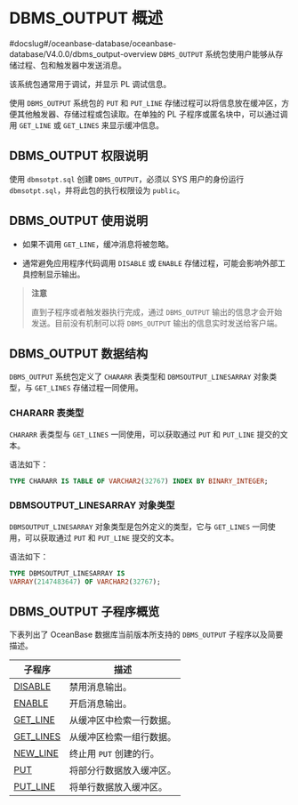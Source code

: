 DBMS_OUTPUT 概述 
===================================
#docslug#/oceanbase-database/oceanbase-database/V4.0.0/dbms_output-overview
`DBMS_OUTPUT` 系统包使用户能够从存储过程、包和触发器中发送消息。

该系统包通常用于调试，并显示 PL 调试信息。

使用 `DBMS_OUTPUT` 系统包的 `PUT` 和 `PUT_LINE` 存储过程可以将信息放在缓冲区，方便其他触发器、存储过程或包读取。在单独的 PL 子程序或匿名块中，可以通过调用 `GET_LINE` 或 `GET_LINES` 来显示缓冲信息。

DBMS_OUTPUT 权限说明
-------------------------

使用 `dbmsotpt.sql` 创建 `DBMS_OUTPUT`，必须以 SYS 用户的身份运行 `dbmsotpt.sql`，并将此包的执行权限设为 `public`。

DBMS_OUTPUT 使用说明 
-------------------------

* 如果不调用 `GET_LINE`，缓冲消息将被忽略。

  

* 通常避免应用程序代码调用 `DISABLE` 或 `ENABLE` 存储过程，可能会影响外部工具控制显示输出。

  



>**注意**
>
>直到子程序或者触发器执行完成，通过 `DBMS_OUTPUT` 输出的信息才会开始发送。目前没有机制可以将 `DBMS_OUTPUT` 输出的信息实时发送给客户端。

DBMS_OUTPUT 数据结构 
-------------------------------------

`DBMS_OUTPUT` 系统包定义了 `CHARARR` 表类型和 `DBMSOUTPUT_LINESARRAY` 对象类型，与 `GET_LINES` 存储过程一同使用。

### CHARARR 表类型 

`CHARARR` 表类型与 `GET_LINES` 一同使用，可以获取通过 `PUT` 和 `PUT_LINE` 提交的文本。

语法如下：

```sql
TYPE CHARARR IS TABLE OF VARCHAR2(32767) INDEX BY BINARY_INTEGER;
```



### DBMSOUTPUT_LINESARRAY 对象类型 

`DBMSOUTPUT_LINESARRAY` 对象类型是包外定义的类型，它与 `GET_LINES` 一同使用，可以获取通过 `PUT` 和 `PUT_LINE` 提交的文本。

语法如下：

```sql
TYPE DBMSOUTPUT_LINESARRAY IS
VARRAY(2147483647) OF VARCHAR2(32767);
```



DBMS_OUTPUT 子程序概览 
--------------------------

下表列出了 OceanBase 数据库当前版本所支持的 `DBMS_OUTPUT` 子程序以及简要描述。


|                         **子程序**                          |     **描述**      |
|----------------------------------------------------------|-----------------|
| [DISABLE](../11.DBMS_OUTPUT/2.DISABLE.md)   | 禁用消息输出。         |
| [ENABLE](../11.DBMS_OUTPUT/3.ENABLE.md)    | 开启消息输出。         |
| [GET_LINE](../11.DBMS_OUTPUT/4.GET_LINE.md)  | 从缓冲区中检索一行数据。    |
| [GET_LINES](../11.DBMS_OUTPUT/5.GET_LINES.md) | 从缓冲区检索一组行数据。    |
| [NEW_LINE](../11.DBMS_OUTPUT/6.NEW_LINE.md)  | 终止用 `PUT` 创建的行。 |
| [PUT](../11.DBMS_OUTPUT/7.PUT.md)       | 将部分行数据放入缓冲区。    |
| [PUT_LINE](../11.DBMS_OUTPUT/8.PUT_LINE.md)  | 将单行数据放入缓冲区。     |



